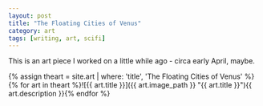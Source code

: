```yaml
---
layout: post
title: "The Floating Cities of Venus"
category: art
tags: [writing, art, scifi]
---
```


This is an art piece I worked on a little while ago - circa early April, maybe.

{% assign theart = site.art | where: 'title', 'The Floating Cities of Venus' %}{% for art in theart %}![{{ art.title }}]({{ art.image_path }} "{{ art.title }}"){{ art.description }}{% endfor %}